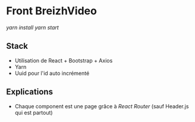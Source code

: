 # Front BreizhVideo

*yarn install*
*yarn start*
## Stack 

* Utilisation de React + Bootstrap + Axios 
* Yarn 
* Uuid pour l'id auto incrémenté 

## Explications 

- Chaque component est une page grâce à *React Router* (sauf Header.js qui est partout)


